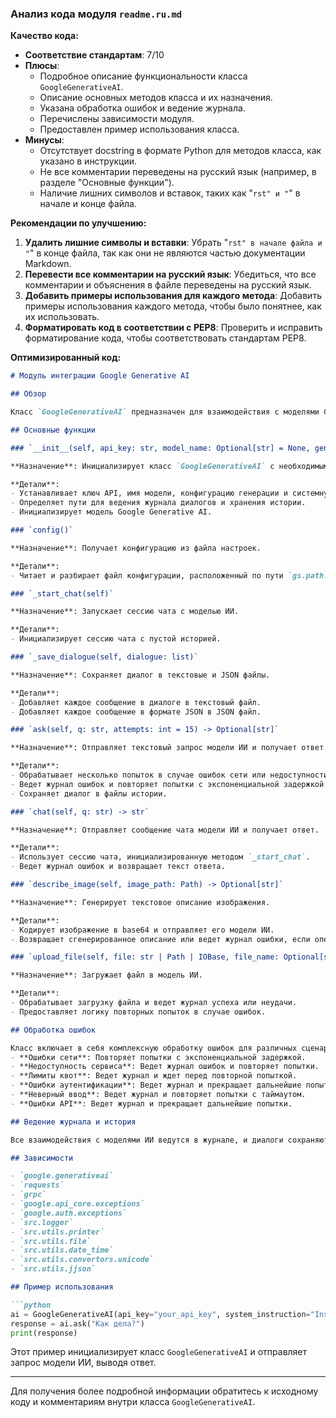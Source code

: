### Анализ кода модуля `readme.ru.md`

**Качество кода:**

- **Соответствие стандартам**: 7/10
- **Плюсы**:
    - Подробное описание функциональности класса `GoogleGenerativeAI`.
    - Описание основных методов класса и их назначения.
    - Указана обработка ошибок и ведение журнала.
    - Перечислены зависимости модуля.
    - Предоставлен пример использования класса.
- **Минусы**:
    - Отсутствует docstring в формате Python для методов класса, как указано в инструкции.
    - Не все комментарии переведены на русский язык (например, в разделе "Основные функции").
    - Наличие лишних символов и вставок, таких как "```rst" и "```" в начале и конце файла.

**Рекомендации по улучшению:**

1.  **Удалить лишние символы и вставки**: Убрать "```rst" в начале файла и "```" в конце файла, так как они не являются частью документации Markdown.
2.  **Перевести все комментарии на русский язык**: Убедиться, что все комментарии и объяснения в файле переведены на русский язык.
3.  **Добавить примеры использования для каждого метода**: Добавить примеры использования каждого метода, чтобы было понятнее, как их использовать.
4.  **Форматировать код в соответствии с PEP8**: Проверить и исправить форматирование кода, чтобы соответствовать стандартам PEP8.

**Оптимизированный код:**

```markdown
# Модуль интеграции Google Generative AI

## Обзор

Класс `GoogleGenerativeAI` предназначен для взаимодействия с моделями Google Generative AI. Этот класс предоставляет методы для отправки запросов, обработки ответов, управления диалогами и интеграции с различными функциональностями ИИ. Он включает в себя надежную обработку ошибок, ведение журнала и настройки конфигурации для обеспечения бесперебойной работы.

## Основные функции

### `__init__(self, api_key: str, model_name: Optional[str] = None, generation_config: Optional[Dict] = None, system_instruction: Optional[str] = None, **kwargs)`

**Назначение**: Инициализирует класс `GoogleGenerativeAI` с необходимыми конфигурациями.

**Детали**:
- Устанавливает ключ API, имя модели, конфигурацию генерации и системную инструкцию.
- Определяет пути для ведения журнала диалогов и хранения истории.
- Инициализирует модель Google Generative AI.

### `config()`

**Назначение**: Получает конфигурацию из файла настроек.

**Детали**:
- Читает и разбирает файл конфигурации, расположенный по пути `gs.path.src / 'ai' / 'gemini' / 'gemini.json'`.

### `_start_chat(self)`

**Назначение**: Запускает сессию чата с моделью ИИ.

**Детали**:
- Инициализирует сессию чата с пустой историей.

### `_save_dialogue(self, dialogue: list)`

**Назначение**: Сохраняет диалог в текстовые и JSON файлы.

**Детали**:
- Добавляет каждое сообщение в диалоге в текстовый файл.
- Добавляет каждое сообщение в формате JSON в JSON файл.

### `ask(self, q: str, attempts: int = 15) -> Optional[str]`

**Назначение**: Отправляет текстовый запрос модели ИИ и получает ответ.

**Детали**:
- Обрабатывает несколько попыток в случае ошибок сети или недоступности сервиса.
- Ведет журнал ошибок и повторяет попытки с экспоненциальной задержкой.
- Сохраняет диалог в файлы истории.

### `chat(self, q: str) -> str`

**Назначение**: Отправляет сообщение чата модели ИИ и получает ответ.

**Детали**:
- Использует сессию чата, инициализированную методом `_start_chat`.
- Ведет журнал ошибок и возвращает текст ответа.

### `describe_image(self, image_path: Path) -> Optional[str]`

**Назначение**: Генерирует текстовое описание изображения.

**Детали**:
- Кодирует изображение в base64 и отправляет его модели ИИ.
- Возвращает сгенерированное описание или ведет журнал ошибки, если операция не удалась.

### `upload_file(self, file: str | Path | IOBase, file_name: Optional[str] = None) -> bool`

**Назначение**: Загружает файл в модель ИИ.

**Детали**:
- Обрабатывает загрузку файла и ведет журнал успеха или неудачи.
- Предоставляет логику повторных попыток в случае ошибок.

## Обработка ошибок

Класс включает в себя комплексную обработку ошибок для различных сценариев:
- **Ошибки сети**: Повторяет попытки с экспоненциальной задержкой.
- **Недоступность сервиса**: Ведет журнал ошибок и повторяет попытки.
- **Лимиты квот**: Ведет журнал и ждет перед повторной попыткой.
- **Ошибки аутентификации**: Ведет журнал и прекращает дальнейшие попытки.
- **Неверный ввод**: Ведет журнал и повторяет попытки с таймаутом.
- **Ошибки API**: Ведет журнал и прекращает дальнейшие попытки.

## Ведение журнала и история

Все взаимодействия с моделями ИИ ведутся в журнале, и диалоги сохраняются как в текстовых, так и в JSON форматах для последующего анализа. Это обеспечивает отслеживаемость всех операций и возможность их просмотра для отладки или аудита.

## Зависимости

- `google.generativeai`
- `requests`
- `grpc`
- `google.api_core.exceptions`
- `google.auth.exceptions`
- `src.logger`
- `src.utils.printer`
- `src.utils.file`
- `src.utils.date_time`
- `src.utils.convertors.unicode`
- `src.utils.jjson`

## Пример использования

```python
ai = GoogleGenerativeAI(api_key="your_api_key", system_instruction="Instruction")
response = ai.ask("Как дела?")
print(response)
```

Этот пример инициализирует класс `GoogleGenerativeAI` и отправляет запрос модели ИИ, выводя ответ.

---

Для получения более подробной информации обратитесь к исходному коду и комментариям внутри класса `GoogleGenerativeAI`.
```